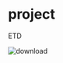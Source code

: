 # project
ETD


![download](https://user-images.githubusercontent.com/65441264/231262875-a84c1b41-1753-4447-83f4-0ab63217b4d5.png)
